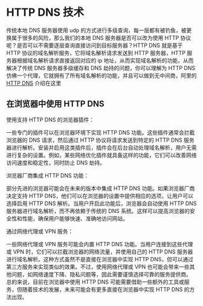 <!--
 * @Author: shgopher shgopher@gmail.com
 * @Date: 2024-09-15 16:49:22
 * @LastEditors: shgopher shgopher@gmail.com
 * @LastEditTime: 2024-09-20 23:41:36
 * @FilePath: /luban/系统设计基础/网络在系统设计中的作用/HTTPDNS/README.md
 * @Description: 
 * 
 * Copyright (c) 2024 by shgopher, All Rights Reserved. 
-->
# HTTP DNS 技术
传统本地 DNS 服务器使用 udp 的方式进行多级查询，每一层都有被钓鱼，被更换属于很多的风险，那么我们的本地 DNS 服务器是否可以改为使用 HTTP 协议呢？是否可以不需要逐层查询直接访问到目标服务器？HTTP DNS 就是基于 HTTP 协议的域名解析服务，它将域名解析请求发送到 HTTP 服务器，HTTP 服务器根据域名解析请求直接返回对应的 ip 地址，从而实现域名解析的功能，从而解决了传统 DNS 服务器多级缓存和 DNS 劫持的问题，你可以理解为 HTTP DNS 仿佛一个代理，它就拥有了所有域名解析的功能，并且可以做到无中间商，阿里的 [HTTP DNS](https://www.alibabacloud.com/help/zh/dns/what-is-alibaba-cloud-public-dns) 介绍在这里
## 在浏览器中使用 HTTP DNS
使用支持 HTTP DNS 的浏览器插件：

一些专门的插件可以在浏览器环境下实现 HTTP DNS 功能。这些插件通常会拦截浏览器的 DNS 请求，然后通过 HTTP 协议将请求发送到特定的 HTTP DNS 服务器进行解析。安装并启用这类插件后，插件会在后台自动处理域名解析，用户无需进行复杂的设置。例如，某些网络优化插件就具备这样的功能，它们可以改善网络访问速度和稳定性，同时防止 DNS 劫持。

浏览器厂商集成 HTTP DNS 功能：

部分先进的浏览器可能会在未来的版本中集成 HTTP DNS 功能。如果浏览器厂商决定支持 HTTP DNS，他们可以在浏览器的设置中提供相应的选项，让用户可以选择启用 HTTP DNS 解析。当用户开启此功能后，浏览器会自动使用 HTTP DNS 服务器进行域名解析，而不再依赖于传统的 DNS 系统。这样可以提高浏览器的安全性和性能，确保用户能够快速、准确地访问网站。

通过网络代理或 VPN 服务：

一些网络代理或 VPN 服务可能会内置 HTTP DNS 功能。当用户连接到这些代理或 VPN 时，它们可以拦截浏览器的网络流量，并使用自己的 HTTP DNS 服务器进行域名解析。这种方式虽然不是直接在浏览器中实现 HTTP DNS，但可以通过第三方服务来实现类似的效果。不过，使用网络代理或 VPN 也可能会带来一些其他问题，如网络速度下降、隐私问题等，因此需要谨慎选择可靠的服务提供商。
总的来说，目前在浏览器中使用 HTTP DNS 可能需要借助一些额外的工具或服务，但随着技术的发展，未来可能会有更多直接在浏览器中实现 HTTP DNS 的方法出现。